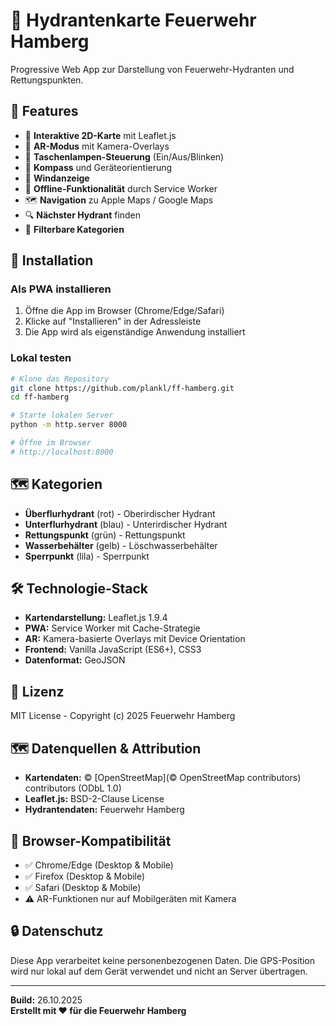 # 🚒 Hydrantenkarte Feuerwehr Hamberg

Progressive Web App zur Darstellung von Feuerwehr-Hydranten und Rettungspunkten.

## 🌟 Features

- 📍 **Interaktive 2D-Karte** mit Leaflet.js
- 📱 **AR-Modus** mit Kamera-Overlays
- 🔦 **Taschenlampen-Steuerung** (Ein/Aus/Blinken)
- 🧭 **Kompass** und Geräteorientierung
- 💨 **Windanzeige**
- 📡 **Offline-Funktionalität** durch Service Worker
- 🗺️ **Navigation** zu Apple Maps / Google Maps
- 🔍 **Nächster Hydrant** finden
- 🎯 **Filterbare Kategorien**

## 📱 Installation

### Als PWA installieren

1. Öffne die App im Browser (Chrome/Edge/Safari)
2. Klicke auf "Installieren" in der Adressleiste
3. Die App wird als eigenständige Anwendung installiert

### Lokal testen

```bash
# Klone das Repository
git clone https://github.com/plankl/ff-hamberg.git
cd ff-hamberg

# Starte lokalen Server
python -m http.server 8000

# Öffne im Browser
# http://localhost:8000
```

## 🗺️ Kategorien

- **Überflurhydrant** (rot) - Oberirdischer Hydrant
- **Unterflurhydrant** (blau) - Unterirdischer Hydrant
- **Rettungspunkt** (grün) - Rettungspunkt
- **Wasserbehälter** (gelb) - Löschwasserbehälter
- **Sperrpunkt** (lila) - Sperrpunkt

## 🛠️ Technologie-Stack

- **Kartendarstellung:** Leaflet.js 1.9.4
- **PWA:** Service Worker mit Cache-Strategie
- **AR:** Kamera-basierte Overlays mit Device Orientation
- **Frontend:** Vanilla JavaScript (ES6+), CSS3
- **Datenformat:** GeoJSON

## 📄 Lizenz

MIT License - Copyright (c) 2025 Feuerwehr Hamberg

## 🗺️ Datenquellen & Attribution

- **Kartendaten:** © [OpenStreetMap](© OpenStreetMap contributors) contributors (ODbL 1.0)
- **Leaflet.js:** BSD-2-Clause License
- **Hydrantendaten:** Feuerwehr Hamberg

## 📱 Browser-Kompatibilität

- ✅ Chrome/Edge (Desktop & Mobile)
- ✅ Firefox (Desktop & Mobile)
- ✅ Safari (Desktop & Mobile)
- ⚠️ AR-Funktionen nur auf Mobilgeräten mit Kamera

## 🔒 Datenschutz

Diese App verarbeitet keine personenbezogenen Daten. Die GPS-Position wird nur lokal auf dem Gerät verwendet und nicht an Server übertragen.

---

**Build:** 26.10.2025  
**Erstellt mit ❤️ für die Feuerwehr Hamberg**
